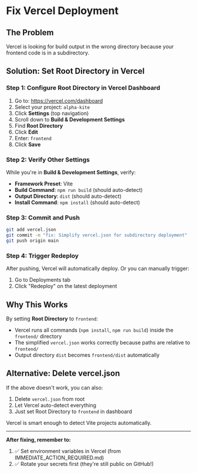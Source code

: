 # Fix Vercel Deployment

## The Problem
Vercel is looking for build output in the wrong directory because your frontend code is in a subdirectory.

## Solution: Set Root Directory in Vercel

### Step 1: Configure Root Directory in Vercel Dashboard

1. Go to: https://vercel.com/dashboard
2. Select your project: `alpha-kite`
3. Click **Settings** (top navigation)
4. Scroll down to **Build & Development Settings**
5. Find **Root Directory**
6. Click **Edit**
7. Enter: `frontend`
8. Click **Save**

### Step 2: Verify Other Settings

While you're in **Build & Development Settings**, verify:

- **Framework Preset**: Vite
- **Build Command**: `npm run build` (should auto-detect)
- **Output Directory**: `dist` (should auto-detect)
- **Install Command**: `npm install` (should auto-detect)

### Step 3: Commit and Push

```bash
git add vercel.json
git commit -m "fix: Simplify vercel.json for subdirectory deployment"
git push origin main
```

### Step 4: Trigger Redeploy

After pushing, Vercel will automatically deploy. Or you can manually trigger:
1. Go to Deployments tab
2. Click "Redeploy" on the latest deployment

## Why This Works

By setting **Root Directory** to `frontend`:
- Vercel runs all commands (`npm install`, `npm run build`) inside the `frontend/` directory
- The simplified `vercel.json` works correctly because paths are relative to `frontend/`
- Output directory `dist` becomes `frontend/dist` automatically

## Alternative: Delete vercel.json

If the above doesn't work, you can also:
1. Delete `vercel.json` from root
2. Let Vercel auto-detect everything
3. Just set Root Directory to `frontend` in dashboard

Vercel is smart enough to detect Vite projects automatically.

---

**After fixing, remember to:**
1. ✅ Set environment variables in Vercel (from IMMEDIATE_ACTION_REQUIRED.md)
2. ✅ Rotate your secrets first (they're still public on GitHub!)

